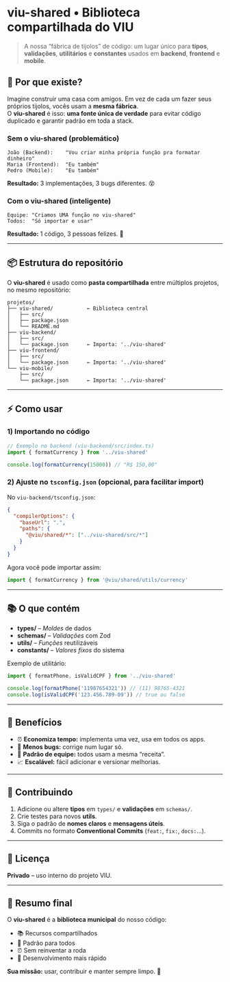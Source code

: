 # viu-shared • Biblioteca compartilhada do VIU

> A nossa “fábrica de tijolos” de código: um lugar único para **tipos**, **validações**, **utilitários** e **constantes** usados em **backend**, **frontend** e **mobile**.

## 🧠 Por que existe?

Imagine construir uma casa com amigos. Em vez de cada um fazer seus próprios tijolos, vocês usam a **mesma fábrica**.  
O **viu-shared** é isso: **uma fonte única de verdade** para evitar código duplicado e garantir padrão em toda a stack.

### Sem o viu-shared (problemático)
```
João (Backend):    "Vou criar minha própria função pra formatar dinheiro"
Maria (Frontend):  "Eu também"
Pedro (Mobile):    "Eu também"
```
**Resultado:** 3 implementações, 3 bugs diferentes. 😵

### Com o viu-shared (inteligente)
```
Equipe: "Criamos UMA função no viu-shared"
Todos:  "Só importar e usar"
```
**Resultado:** 1 código, 3 pessoas felizes. 🎉

---

## 📦 Estrutura do repositório

O **viu-shared** é usado como **pasta compartilhada** entre múltiplos projetos, no mesmo repositório:

```
projetos/
├── viu-shared/           ← Biblioteca central
│   ├── src/
│   ├── package.json
│   └── README.md
├── viu-backend/
│   ├── src/
│   └── package.json      ← Importa: '../viu-shared'
├── viu-frontend/
│   ├── src/
│   └── package.json      ← Importa: '../viu-shared'
└── viu-mobile/
    ├── src/
    └── package.json      ← Importa: '../viu-shared'
```

---

## ⚡ Como usar

### 1) Importando no código

```ts
// Exemplo no backend (viu-backend/src/index.ts)
import { formatCurrency } from '../viu-shared'

console.log(formatCurrency(15000)) // "R$ 150,00"
```

### 2) Ajuste no `tsconfig.json` (opcional, para facilitar import)

No `viu-backend/tsconfig.json`:
```json
{
  "compilerOptions": {
    "baseUrl": ".",
    "paths": {
      "@viu/shared/*": ["../viu-shared/src/*"]
    }
  }
}
```

Agora você pode importar assim:
```ts
import { formatCurrency } from '@viu/shared/utils/currency'
```

---

## 📚 O que contém

- **types/** – *Moldes* de dados
- **schemas/** – *Validações* com Zod
- **utils/** – *Funções* reutilizáveis
- **constants/** – *Valores fixos* do sistema

Exemplo de utilitário:
```ts
import { formatPhone, isValidCPF } from '../viu-shared'

console.log(formatPhone('11987654321')) // (11) 98765-4321
console.log(isValidCPF('123.456.789-09')) // true ou false
```

---

## 🧭 Benefícios

- ⏰ **Economiza tempo:** implementa uma vez, usa em todos os apps.
- 🐛 **Menos bugs:** corrige num lugar só.
- 🤝 **Padrão de equipe:** todos usam a mesma “receita”.
- 📈 **Escalável:** fácil adicionar e versionar melhorias.

---

## 🤝 Contribuindo

1. Adicione ou altere **tipos** em `types/` e **validações** em `schemas/`.
2. Crie testes para novos **utils**.
3. Siga o padrão de **nomes claros** e **mensagens úteis**.
4. Commits no formato **Conventional Commits** (`feat:`, `fix:`, `docs:`…).

---

## 🔐 Licença

**Privado** – uso interno do projeto VIU.

---

## 🎯 Resumo final

O **viu-shared** é a **biblioteca municipal** do nosso código:
- 📚 Recursos compartilhados
- 🤝 Padrão para todos
- ⏰ Sem reinventar a roda
- 🚀 Desenvolvimento mais rápido

**Sua missão:** usar, contribuir e manter sempre limpo. 💪

